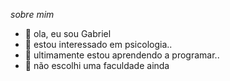  _sobre mim_ 


- 👋 ola, eu sou Gabriel 
- 👀 estou interessado em psicologia..
- 🌱 ultimamente estou aprendendo a programar..
- 💞️ não escolhi uma faculdade ainda 

<!---
bielR2384/bielR2384 is a ✨ special ✨ repository because its `README.md` (this file) appears on your GitHub profile.
You can click the Preview link to take a look at your changes.
--->
